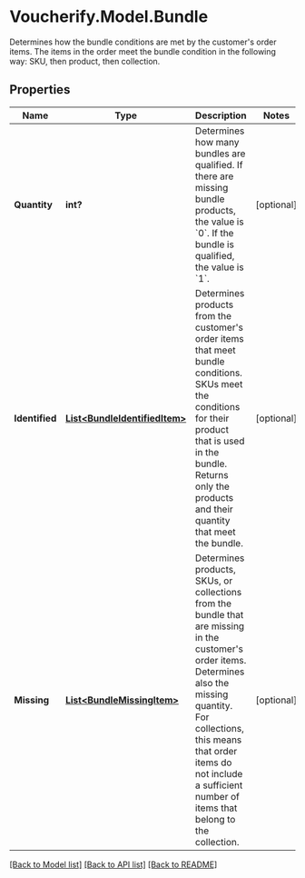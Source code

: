 # Voucherify.Model.Bundle
Determines how the bundle conditions are met by the customer's order items. The items in the order meet the bundle condition in the following way: SKU, then product, then collection.

## Properties

Name | Type | Description | Notes
------------ | ------------- | ------------- | -------------
**Quantity** | **int?** | Determines how many bundles are qualified. If there are missing bundle products, the value is &#x60;0&#x60;. If the bundle is qualified, the value is &#x60;1&#x60;. | [optional] 
**Identified** | [**List&lt;BundleIdentifiedItem&gt;**](BundleIdentifiedItem.md) | Determines products from the customer&#39;s order items that meet bundle conditions. SKUs meet the conditions for their product that is used in the bundle. Returns only the products and their quantity that meet the bundle. | [optional] 
**Missing** | [**List&lt;BundleMissingItem&gt;**](BundleMissingItem.md) | Determines products, SKUs, or collections from the bundle that are missing in the customer&#39;s order items. Determines also the missing quantity. For collections, this means that order items do not include a sufficient number of items that belong to the collection. | [optional] 

[[Back to Model list]](../README.md#documentation-for-models) [[Back to API list]](../README.md#documentation-for-api-endpoints) [[Back to README]](../README.md)


